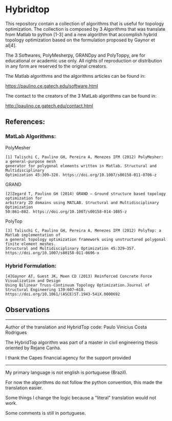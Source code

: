 # Hybridtop

This repository contain a collection of algorithms that is useful for topology optimization.
The collection is composed by 3 Algorithms that was translate from Matlab to python [1-3] 
and a new algorithm that accomplish hybrid topology optimization based on the formulation proposed by 
Gaynor et al[4].

The 3 Softwares, PolyMesherpy, GRANDpy and PolyToppy, are for educational or academic use only. All rights of reproduction or
distribution in any form are reserved to the original creators.

The Matlab algorithms and the algorithms articles can be found in:

https://paulino.ce.gatech.edu/software.html

The contact to the creators of the 3 MatLab algorithms can be found in:

http://paulino.ce.gatech.edu/contact.html

## References:
### MatLab Algorithms:

  PolyMesher
    
    [1] Talischi C, Paulino GH, Pereira A, Menezes IFM (2012) PolyMesher: a general-purpose mesh 
    generator for polygonal elements written in Matlab. Structural and Multidisciplinary 
    Optimization 45:309–328. https://doi.org/10.1007/s00158-011-0706-z

  GRAND
    
    [2]Zegard T, Paulino GH (2014) GRAND — Ground structure based topology optimization for 
    arbitrary 2D domains using MATLAB. Structural and Multidisciplinary Optimization 
    50:861–882. https://doi.org/10.1007/s00158-014-1085-z

  PolyTop
    
    [3] Talischi C, Paulino GH, Pereira A, Menezes IFM (2012) PolyTop: a Matlab implementation of 
    a general topology optimization framework using unstructured polygonal finite element meshes. 
    Structural and Multidisciplinary Optimization 45:329–357. 
    https://doi.org/10.1007/s00158-011-0696-x

### Hybrid Formulation:
  
    [4]Gaynor AT, Guest JK, Moen CD (2013) Reinforced Concrete Force Visualization and Design 
    Using Bilinear Truss-Continuum Topology Optimization.Journal of Structural Engineering 139:607–618.
    https://doi.org/10.1061/(ASCE)ST.1943-541X.0000692

## Observations

---

Author of the translation and HybridTop code: Paulo Vinicius Costa Rodrigues

The HybridTop algorithm was part of a master in civil engineering thesis oriented by Rejane Canha.

I thank the Capes financial agency for the support provided

---

My primary language is not english is portuguese (Brazil).

For now the algorithms do not follow the python convention, this made the translation easier.

Some things I change the logic because a "literal" translation would not work.

Some comments is still in portuguese.



